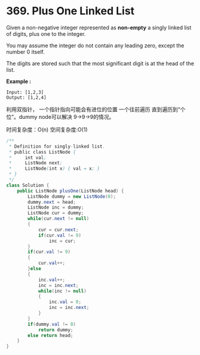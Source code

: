 # 369. Plus One Linked List



Given a non-negative integer represented as **non-empty** a singly linked list of digits, plus one to the integer.

You may assume the integer do not contain any leading zero, except the number 0 itself.

The digits are stored such that the most significant digit is at the head of the list.

**Example :**

```text
Input: [1,2,3]
Output: [1,2,4]
```

利用双指针， 一个指针指向可能会有进位的位置 一个往前遍历 直到遍历到“个位”。dummy node可以解决 9-&gt;9-&gt;9的情况。

时间复杂度：O\(n\) 空间复杂度:O\(1\)

```java
/**
 * Definition for singly-linked list.
 * public class ListNode {
 *     int val;
 *     ListNode next;
 *     ListNode(int x) { val = x; }
 * }
 */
class Solution {
    public ListNode plusOne(ListNode head) {
        ListNode dummy = new ListNode(0);
        dummy.next = head;
        ListNode inc = dummy;
        ListNode cur = dummy;
        while(cur.next != null)
        {
            cur = cur.next;
            if(cur.val != 9)
                inc = cur;
        }
        if(cur.val != 9)
        {
            cur.val++;
        }else
        {
            inc.val++;
            inc = inc.next;
            while(inc != null)
            {
                inc.val = 0;
                inc = inc.next;
            }
        }
        if(dummy.val != 0)
            return dummy;
        else return head;
    }
}
```



